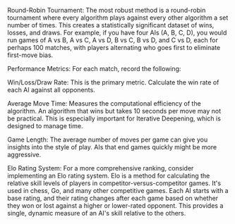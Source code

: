 Round-Robin Tournament: The most robust method is a round-robin tournament where every algorithm plays against every other algorithm a set number of times. This creates a statistically significant dataset of wins, losses, and draws. For example, if you have four AIs (A, B, C, D), you would run games of A vs B, A vs C, A vs D, B vs C, B vs D, and C vs D, each for perhaps 100 matches, with players alternating who goes first to eliminate first-move bias.

Performance Metrics: For each match, record the following:

Win/Loss/Draw Rate: This is the primary metric. Calculate the win rate of each AI against all opponents.

Average Move Time: Measures the computational efficiency of the algorithm. An algorithm that wins but takes 10 seconds per move may not be practical. This is especially important for Iterative Deepening, which is designed to manage time.

Game Length: The average number of moves per game can give you insights into the style of play. AIs that end games quickly might be more aggressive.

Elo Rating System: For a more comprehensive ranking, consider implementing an Elo rating system. Elo is a method for calculating the relative skill levels of players in competitor-versus-competitor games. It's used in chess, Go, and many other competitive games. Each AI starts with a base rating, and their rating changes after each game based on whether they won or lost against a higher or lower-rated opponent. This provides a single, dynamic measure of an AI's skill relative to the others.
